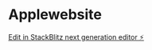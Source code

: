 # Applewebsite

[Edit in StackBlitz next generation editor ⚡️](https://stackblitz.com/~/github.com/bucaiii/Applewebsite)
